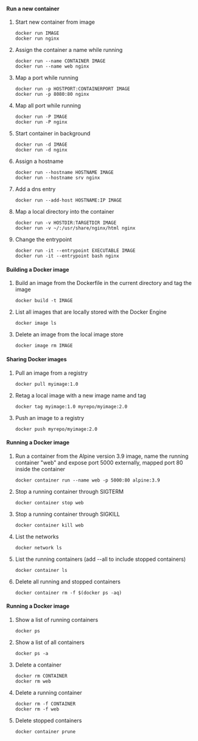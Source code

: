 #### Run a new container
1. Start new container from image
    ```
    docker run IMAGE
    docker run nginx
    ```

2. Assign the container a name while running
    ```
    docker run --name CONTAINER IMAGE
    docker run --name web nginx
    ```

3. Map a port while running
    ```
    docker run -p HOSTPORT:CONTAINERPORT IMAGE
    docker run -p 8080:80 nginx
    ```

4. Map all port while running
    ```
    docker run -P IMAGE
    docker run -P nginx
    ```

5. Start container in background
   ```
   docker run -d IMAGE
   docker run -d nginx
   ```

6. Assign a hostname
   ```
   docker run --hostname HOSTNAME IMAGE
   docker run --hostname srv nginx
   ```

7. Add a dns entry
   ```
   docker run --add-host HOSTNAME:IP IMAGE
   ```

8. Map a local directory into the container
   ```
   docker run -v HOSTDIR:TARGETDIR IMAGE
   docker run -v ~/:/usr/share/nginx/html nginx
   ```

9. Change the entrypoint
   ```
   docker run -it --entrypoint EXECUTABLE IMAGE
   docker run -it --entrypoint bash nginx
   ```


#### Building a Docker image
1. Build an image from the Dockerfile in the current directory and tag the image
   ```
   docker build -t IMAGE
   ```
     
2. List all images that are locally stored with the Docker Engine
   ```
   docker image ls
   ```

3. Delete an image from the local image store
   ```
   docker image rm IMAGE
   ```


#### Sharing Docker images
1. Pull an image from a registry  
   ```
   docker pull myimage:1.0  
   ```
2. Retag a local image with a new image name and tag
   ```
   docker tag myimage:1.0 myrepo/myimage:2.0
   ```
  
3. Push an image to a registry 
   ```
   docker push myrepo/myimage:2.0
   ```

#### Running a Docker image
1. Run a container from the Alpine version 3.9 image, name the running container "web" and expose port 5000 externally, mapped port 80 inside the container
   ```
   docker container run --name web -p 5000:80 alpine:3.9
   ```
2. Stop a running container through SIGTERM
   ```
   docker container stop web
   ```
3. Stop a running container through SIGKILL
   ```
   docker container kill web
   ```
4. List the networks
   ```
   docker network ls
   ```
5. List the running containers (add --all to include stopped containers)
   ```
   docker container ls
   ```
6. Delete all running and stopped containers
   ```
   docker container rm -f $(docker ps -aq)
   ```

#### Running a Docker image
1. Show a list of running containers
   ```
   docker ps
   ```
2. Show a list of all containers
   ```
   docker ps -a
   ```
3. Delete a container
   ```
   docker rm CONTAINER
   docker rm web
   ```
4. Delete a running container
   ```
   docker rm -f CONTAINER
   docker rm -f web
   ```
5. Delete stopped containers
   ```
   docker container prune
   ```
